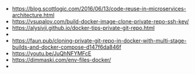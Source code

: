 - https://blog.scottlogic.com/2016/06/13/code-reuse-in-microservices-architecture.html
- https://vsupalov.com/build-docker-image-clone-private-repo-ssh-key/
- https://alysivji.github.io/docker-tips-private-git-repo.html
-
- https://faun.pub/cloning-private-git-repo-in-docker-with-multi-stage-builds-and-docker-compose-d147f6da846f
- https://youtu.be/JuQhNFYMFcE
- https://dimmaski.com/env-files-docker/
-